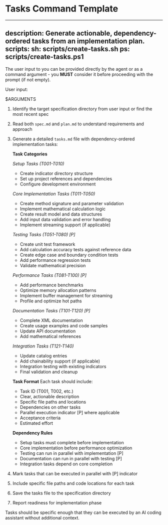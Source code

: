 # Tasks Command Template

---
description: Generate actionable, dependency-ordered tasks from an implementation plan.
scripts:
  sh: scripts/create-tasks.sh
  ps: scripts/create-tasks.ps1
---

The user input to you can be provided directly by the agent or as a command argument - you **MUST** consider it before proceeding with the prompt (if not empty).

User input:

$ARGUMENTS

1. Identify the target specification directory from user input or find the most recent spec
2. Read both `spec.md` and `plan.md` to understand requirements and approach
3. Generate a detailed `tasks.md` file with dependency-ordered implementation tasks:

   **Task Categories**

   *Setup Tasks (T001-T010)*
   - Create indicator directory structure
   - Set up project references and dependencies
   - Configure development environment

   *Core Implementation Tasks (T011-T050)*
   - Create method signature and parameter validation
   - Implement mathematical calculation logic
   - Create result model and data structures
   - Add input data validation and error handling
   - Implement streaming support (if applicable)

   *Testing Tasks (T051-T080) [P]*
   - Create unit test framework
   - Add calculation accuracy tests against reference data
   - Create edge case and boundary condition tests
   - Add performance regression tests
   - Validate mathematical precision

   *Performance Tasks (T081-T100) [P]*
   - Add performance benchmarks
   - Optimize memory allocation patterns
   - Implement buffer management for streaming
   - Profile and optimize hot paths

   *Documentation Tasks (T101-T120) [P]*
   - Complete XML documentation
   - Create usage examples and code samples
   - Update API documentation
   - Add mathematical references

   *Integration Tasks (T121-T140)*
   - Update catalog entries
   - Add chainability support (if applicable)
   - Integration testing with existing indicators
   - Final validation and cleanup

   **Task Format**
   Each task should include:
   - Task ID (T001, T002, etc.)
   - Clear, actionable description
   - Specific file paths and locations
   - Dependencies on other tasks
   - Parallel execution indicator [P] where applicable
   - Acceptance criteria
   - Estimated effort

   **Dependency Rules**
   - Setup tasks must complete before implementation
   - Core implementation before performance optimization
   - Testing can run in parallel with implementation [P]
   - Documentation can run in parallel with testing [P]
   - Integration tasks depend on core completion

4. Mark tasks that can be executed in parallel with [P] indicator
5. Include specific file paths and code locations for each task
6. Save the tasks file to the specification directory
7. Report readiness for implementation phase

Tasks should be specific enough that they can be executed by an AI coding assistant without additional context.
